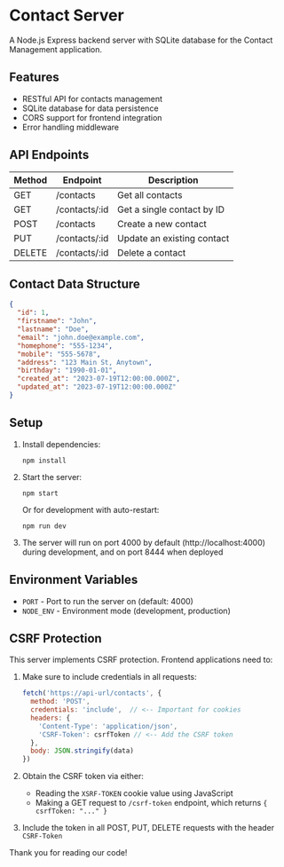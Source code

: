 # Contact Server

A Node.js Express backend server with SQLite database for the Contact Management application.

## Features

- RESTful API for contacts management
- SQLite database for data persistence
- CORS support for frontend integration
- Error handling middleware

## API Endpoints

| Method | Endpoint | Description |
|--------|----------|-------------|
| GET    | /contacts | Get all contacts |
| GET    | /contacts/:id | Get a single contact by ID |
| POST   | /contacts | Create a new contact |
| PUT    | /contacts/:id | Update an existing contact |
| DELETE | /contacts/:id | Delete a contact |

## Contact Data Structure

```json
{
  "id": 1,
  "firstname": "John",
  "lastname": "Doe",
  "email": "john.doe@example.com",
  "homephone": "555-1234",
  "mobile": "555-5678",
  "address": "123 Main St, Anytown",
  "birthday": "1990-01-01",
  "created_at": "2023-07-19T12:00:00.000Z",
  "updated_at": "2023-07-19T12:00:00.000Z"
}
```

## Setup

1. Install dependencies:
   ```
   npm install
   ```

2. Start the server:
   ```
   npm start
   ```
   
   Or for development with auto-restart:
   ```
   npm run dev
   ```

3. The server will run on port 4000 by default (http://localhost:4000) during development, and on port 8444 when deployed

## Environment Variables

- `PORT` - Port to run the server on (default: 4000)
- `NODE_ENV` - Environment mode (development, production) 

## CSRF Protection

This server implements CSRF protection. Frontend applications need to:

1. Make sure to include credentials in all requests:
   ```javascript
   fetch('https://api-url/contacts', {
     method: 'POST',
     credentials: 'include',  // <-- Important for cookies
     headers: {
       'Content-Type': 'application/json',
       'CSRF-Token': csrfToken // <-- Add the CSRF token
     },
     body: JSON.stringify(data)
   })
   ```

2. Obtain the CSRF token via either:
   - Reading the `XSRF-TOKEN` cookie value using JavaScript
   - Making a GET request to `/csrf-token` endpoint, which returns `{ csrfToken: "..." }`

3. Include the token in all POST, PUT, DELETE requests with the header `CSRF-Token`

Thank you for reading our code!